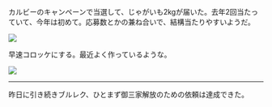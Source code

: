 カルビーのキャンペーンで当選して、じゃがいも2kgが届いた。去年2回当たっていて、今年は初めて。応募数とかの兼ね合いで、結構当たりやすいようだ。

![](https://photos.old.apkas.net/medium/202411/20241103-125914.webp)

早速コロッケにする。最近よく作っているような。

![](https://photos.old.apkas.net/medium/202411/20241103-192339.webp)

---

昨日に引き続きブルレク、ひとまず御三家解放のための依頼は達成できた。
